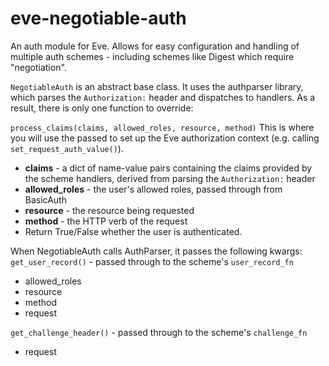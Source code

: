 # eve-negotiable-auth
An auth module for Eve.  Allows for easy configuration and handling of multiple auth schemes - including schemes like Digest which require "negotiation".

`NegotiableAuth` is an abstract base class.  It uses the authparser library, which parses the `Authorization:` header and dispatches to handlers.  As a result, there is only one function to override:

`process_claims(claims, allowed_roles, resource, method)`
This is where you will use the passed to set up the Eve authorization context (e.g. calling `set_request_auth_value()`).
- **claims** - a dict of name-value pairs containing the claims provided by the scheme handlers, derived from parsing the `Authorization:` header
- **allowed_roles** - the user's allowed roles, passed through from BasicAuth
- **resource** - the resource being requested
- **method** - the HTTP verb of the request
- Return True/False whether the user is authenticated.

When NegotiableAuth calls AuthParser, it passes the following kwargs:
`get_user_record()` - passed through to the scheme's `user_record_fn`
- allowed_roles
- resource
- method
- request

`get_challenge_header()` - passed through to the scheme's `challenge_fn`
- request
